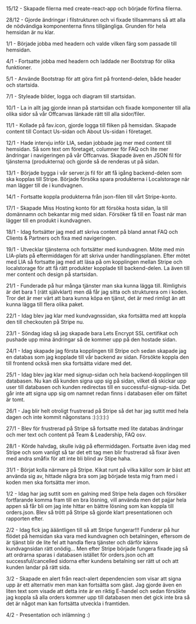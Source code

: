 15/12 -
Skapade filerna med create-react-app och började förfina filerna. 

28/12 -
Gjorde ändringar i filstrukturen och vi fixade tillsammans så att alla de nödvändiga komponenterna finns tillgängliga. Grunden för hela hemsidan är nu klar. 

1/1 -
Började jobba med headern och valde vilken färg som passade till hemsidan.

4/1 -
Fortsatte jobba med headern och laddade ner Bootstrap för olika funktioner.

5/1 -
Använde Bootstrap för att göra fint på frontend-delen, både header och startsida.

7/1 -
Styleade bilder, logga och diagram till startsidan.

10/1 - 
La in allt jag gjorde innan på startsidan och fixade komponenter till alla olika sidor så vår Offcanvas länkade rätt till alla sidor/filer.

11/1 -
Kollade på fav.icon, gjorde logga till fliken på hemsidan. Skapade content till Contact Us-sidan och About Us-sidan i företaget. 

12/1 -
Hade intervju inför LIA, sedan jobbade jag mer med content till hemsidan. Så som text om företaget, columner för FAQ och lite mer ändringar i navigeringen på vår Offcanvas. Skapade även en JSON fil för tjänsterna (produkterna) och gjorde så de renderas ut på sidan.

13/1 -
Började bygga i vår server.js fil för att få igång backend-delen som ska kopplas till Stripe. Började försöka spara produkterna i Localstorage när man lägger till de i kundvagnen.

14/1 -
Fortsatte koppla produkterna från json-filen till vårt Stripe-konto.

17/1 - 
Skapade Miss Hosting konto för att försöka hosta sidan, la till domännamn och bekantar mig med sidan. Försöker få till en Toast när man lägger till en produkt i kundvagnen. 

18/1 -
Idag fortsätter jag med att skriva content på bland annat FAQ och Clients & Partners och fixa med navigeringen. 

19/1 -
Utvecklar tjänsterna och fortsätter med kundvagnen. Möte med min LIA-plats på eftermiddagen för att skriva under handlingsplanen. Efter mötet med LIA så fortsatte jag med att läsa på om kopplingen mellan Stripe och localstorage för att få rätt produkter kopplade till backend-delen. La även till mer content och design på startsidan.

21/1 - 
Funderade på hur många tjänster man ska kunna lägga till. Rimligtvis är det bara 1 (rätt självklart) men då får jag sitta och strukturera om i koden. Tror det är mer värt att bara kunna köpa en tjänst, det är med rimligt än att kunna lägga till flera olika paket. 

22/1 -
Idag blev jag klar med kundvagnssidan, ska fortsätta med att koppla den till checkouten på Stripe nu. 

23/1 -
Söndag idag så jag skapade bara Lets Encrypt SSL certifikat och pushade upp mina ändringar så de kommer upp på den hostade sidan. 

24/1 -
Idag skapade jag första kopplingen till Stripe och sedan skapade jag en databas som jag kopplade till vår backend av sidan. Försökte koppla den till frontend också men ska fortsätta vidare med det. 

25/1 -
Idag blev jag klar med signup-sidan och hela backend-kopplingen till databasen. Nu kan då kunden signa upp sig på sidan, vilket då skickar upp user till databasen och kunden redirectas till en successful-signup-sida. Det går inte att signa upp sig om namnet redan finns i databasen eller om fältet är tomt.

26/1 -
Jag blir helt otroligt frustrerad på Stripe så det har jag suttit med hela dagen och inte kommit någonstans :):):):):) 

27/1 - 
Blev för frustrerad på Stripe så fortsatte med lite databas ändringar och mer text och content på Team & Leadership, FAQ osv.

28/1 -
Körde halvdag, skulle iväg på eftermiddagen. Fortsatte även idag med Stripe och som vanligt så tar det ett tag men blir frustrerad så fixar även med andra småfix för att inte bli blind av Stipe haha. 

31/1 -
Börjat kolla närmare på Stripe. Kikat runt på vilka källor som är bäst att använda sig av, hittade några bra som jag började testa mig fram med i koden men ska fortsätta mer imon.

1/2 - 
Idag har jag suttit som en galning med Stripe hela dagen och försöker fortfarande komma fram till en bra lösning, vill använda <PaymentElement> men det pajjar hela appen så får bli <CardElement> om jag inte hittar en bättre lösning som kan koppla till orders.json. Blev så trött på Stripe så gjorde klart presentationen och rapporten efter.

2/2 -
Idag fick jag äääntligen till så att Stripe fungerar!!! Funderar på hur flödet på hemsidan ska vara med kundvagnen och betalningen, eftersom de är tjänst blir de lite fel att handla flera tjänster och därför känns kundvagnsidan rätt onödig... Men efter Stripe började fungera fixade jag så att ordrarna sparas i databasen istället för orders.json och att successful/cancelled sidorna efter kundens betalning ser rätt ut och att kunden landar på rätt sida. 

3/2 -
Skapade en alert från react-alert dependencien som visar att signa upp är ett alternativ men man kan fortsätta som gäst. Jag gjorde även en liten text som visade att detta inte är en riktig E-handel och sedan försökte jag koppla så alla orders kommer upp till databasen men det gick inte bra så det är något man kan fortsätta utveckla i framtiden.

4/2 -
Presentation och inlämning :) 
